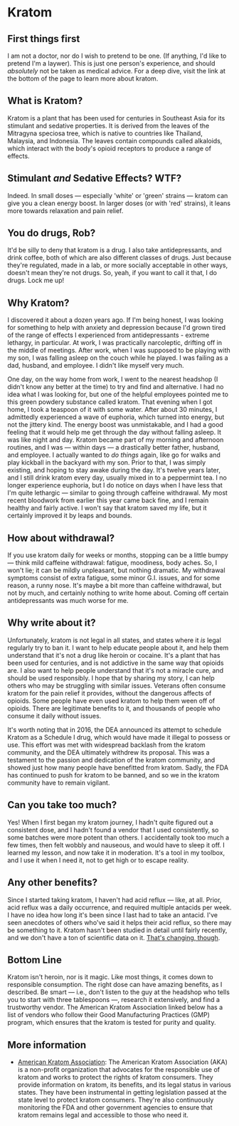 # Kratom

## First things first

I am not a doctor, nor do I wish to pretend to be one. (If anything, I'd like to pretend I'm a laywer). This is just one person's experience, and should *absolutely* not be taken as medical advice. For a deep dive, visit the link at the bottom of the page to learn more about kratom.

## What is Kratom?

Kratom is a plant that has been used for centuries in Southeast Asia for its stimulant and sedative properties. It is derived from the leaves of the Mitragyna speciosa tree, which is native to countries like Thailand, Malaysia, and Indonesia. The leaves contain compounds called alkaloids, which interact with the body's opioid receptors to produce a range of effects.

## Stimulant *and* Sedative Effects? WTF?

Indeed. In small doses — especially 'white' or 'green' strains — kratom can give you a clean energy boost. In larger doses (or with 'red' strains), it leans more towards relaxation and pain relief.

## You do drugs, Rob?

It'd be silly to deny that kratom is a drug. I also take antidepressants, and drink coffee, both of which are also different classes of drugs. Just because they're regulated, made in a lab, or more socially acceptable in other ways, doesn't mean they're not drugs. So, yeah, if you want to call it that, I do drugs. Lock me up!

## Why Kratom?

I discovered it about a dozen years ago. If I'm being honest, I was looking for something to help with anxiety and depression because I'd grown tired of the range of effects I experienced from antidepressants - extreme lethargy, in particular. At work, I was practically narcoleptic, drifting off in the middle of meetings. After work, when I was supposed to be playing with my son, I was falling asleep on the couch while he played. I was failing as a dad, husband, and employee. I didn't like myself very much.

One day, on the way home from work, I went to the nearest headshop (I didn't know any better at the time) to try and find and alternative. I had no idea what I was looking for, but one of the helpful employees pointed me to this green powdery substance called kratom. That evening when I got home, I took a teaspoon of it with some water. After about 30 minutes, I admittedly experienced a wave of euphoria, which turned into energy, but not the jittery kind. The energy boost was unmistakable, and I had a good feeling that it would help me get through the day without falling asleep. It was like night and day. Kratom became part of my morning and afternoon routines, and I was &mdash; within days &mdash; a drastically better father, husband, and employee. I actually wanted to *do things* again, like go for walks and play kickball in the backyard with my son. Prior to that, I was simply existing, and hoping to stay awake during the day. It's twelve years later, and I still drink kratom every day, usually mixed in to a peppermint tea. I no longer experience euphoria, but I do notice on days when I have less that I'm quite lethargic &mdash; similar to going through caffeine withdrawal. My most recent bloodwork from earlier this year came back fine, and I remain healthy and fairly active. I won't say that kratom saved my life, but it certainly improved it by leaps and bounds.

## How about withdrawal?

If you use kratom daily for weeks or months, stopping can be a little bumpy — think mild caffeine withdrawal: fatigue, moodiness, body aches. So, I won't lie; it can be mildly unpleasant, but nothing dramatic. My withdrawal symptoms consist of extra fatigue, some minor G.I. issues, and for some reason, a runny nose. It's maybe a bit more than caffeine withdrawal, but not by much, and certainly nothing to write home about. Coming off certain antidepressants was much worse for me.

## Why write about it?

Unfortunately, kratom is not legal in all states, and states where it *is* legal regularly try to ban it. I want to help educate people about it, and help them understand that it's not a drug like heroin or cocaine. It's a plant that has been used for centuries, and is not addictive in the same way that opioids are. I also want to help people understand that it's not a miracle cure, and should be used responsibly. I hope that by sharing my story, I can help others who may be struggling with similar issues. Veterans often consume kratom for the pain relief it provides, without the dangerous affects of opioids. Some people have even used kratom to help them ween off of opioids. There are legitimate benefits to it, and thousands of people who consume it daily without issues.

It's worth noting that in 2016, the DEA announced its attempt to schedule Kratom as a Schedule I drug, which would have made it illegal to possess or use. This effort was met with widespread backlash from the kratom community, and the DEA ultimately withdrew its proposal. This was a testament to the passion and dedication of the kratom community, and showed just how many people have benefitted from kratom. Sadly, the FDA has continued to push for kratom to be banned, and so we in the kratom community have to remain vigilant.

## Can you take too much?

Yes! When I first began my kratom journey, I hadn't quite figured out a consistent dose, and I hadn't found a vendor that I used consistently, so some batches were more potent than others. I accidentally took too much a few times, then felt wobbly and nauseous, and would have to sleep it off. I learned my lesson, and now take it in moderation. It's a tool in my toolbox, and I use it when I need it, not to get high or to escape reality.

## Any other benefits?

Since I started taking kratom, I haven't had acid reflux &mdash; like, at all. Prior, acid reflux was a daily occurrence, and required multiple antacids per week. I have no idea how long it's been since I last had to take an antacid. I've seen anecdotes of others who've said it helps their acid reflux, so there may be something to it. Kratom hasn't been studied in detail until fairly recently, and we don't have a ton of scientific data on it. [That's changing, though](https://health.wusf.usf.edu/health-news-florida/2024-05-09/a-florida-university-is-a-leader-in-kratom-research-but-questions-remain).

## Bottom Line

Kratom isn't heroin, nor is it magic. Like most things, it comes down to responsible consumption. The right dose can have amazing benefits, as I described. Be smart &mdash; i.e., don't listen to the guy at the headshop who tells you to start with three tablespoons &mdash;, research it extensively, and find a trustworthy vendor. The American Kratom Association linked below has a list of vendors who follow their Good Manufacturing Practices (GMP) program, which ensures that the kratom is tested for purity and quality.

## More information

- [American Kratom Association](https://www.americankratom.org/): The American Kratom Association (AKA) is a non-profit organization that advocates for the responsible use of kratom and works to protect the rights of kratom consumers. They provide information on kratom, its benefits, and its legal status in various states. They have been instrumental in getting legislation passed at the state level to protect kratom consumers. They're also continuously monitoring the FDA and other government agencies to ensure that kratom remains legal and accessible to those who need it.
